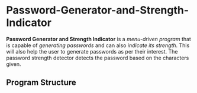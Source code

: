 # Password-Generator-and-Strength-Indicator
**Password Generator and Strength Indicator** is a _menu-driven program_ that is capable of _generating passwords_ and can also _indicate its strength_. This will also help the user to generate passwords as per their interest. The password strength detector detects the password based on the characters given.
## Program Structure

<!--```dot
digraph G {
    Program-> Generate_Password
    Program-> Indicate_Strength
    Program-> Exit_Program
    Generate_Password-> Length_Based
    Generate_Password-> Strength_Based
    Generate_Password-> Back
    Strength_Based-> Weak_Password
    Strength_Based-> Average_Password
    Strength_Based-> Strong_Password
    Strength_Based-> Back
}
``` -->
